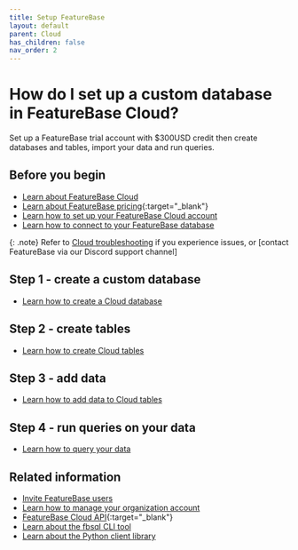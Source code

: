 ```yaml
---
title: Setup FeatureBase
layout: default
parent: Cloud
has_children: false
nav_order: 2
---
```


# How do I set up a custom database in FeatureBase Cloud?

Set up a FeatureBase trial account with $300USD credit then create databases and tables, import your data and run queries.

## Before you begin

* [Learn about FeatureBase Cloud](/docs/cloud/cloud-home)
* [Learn about FeatureBase pricing](https://www.featurebase.com/pricing){:target="_blank"}
* [Learn how to set up your FeatureBase Cloud account](/docs/cloud/cloud-org/cloud-signup)
* [Learn how to connect to your FeatureBase database](/docs/cloud/cloud-db-connect/cloud-db-connect)

{: .note}
Refer to [Cloud troubleshooting](/docs/cloud/cloud-troubleshooting/cloud-troubleshooting-home) if you experience issues, or [contact FeatureBase via our Discord support channel]

## Step 1 - create a custom database

* [Learn how to create a Cloud database](/docs/cloud/cloud-databases/cloud-db-manage)

## Step 2 - create tables

* [Learn how to create Cloud tables](/docs/cloud/cloud-tables/cloud-table-manage)

## Step 3 - add data

* [Learn how to add data to Cloud tables](/docs/cloud/cloud-ingest/cloud-ingest-manage)

## Step 4 - run queries on your data

* [Learn how to query your data](/docs/cloud/cloud-query/cloud-query-home)

## Related information

* [Invite FeatureBase users](/docs/cloud/cloud-users/cloud-users-manage)
* [Learn how to manage your organization account](/docs/cloud/cloud-org/cloud-org-manage)
* [FeatureBase Cloud API](https://api-docs-featurebase-cloud.redoc.ly/){:target="_blank"}
* [Learn about the fbsql CLI tool](/docs/tools/fbsql/fbsql-home)
* [Learn about the Python client library](/docs/tools/python-client-library/python-client-library-home)
